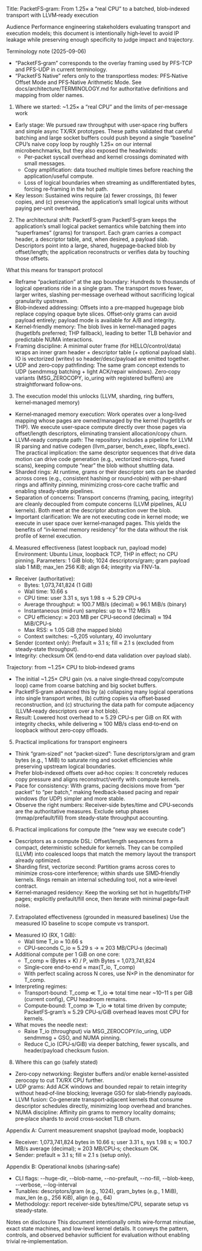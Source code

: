 Title: PacketFS‑gram: From 1.25× a “real CPU” to a batched, blob‑indexed transport with LLVM‑ready execution

Audience
Performance engineering stakeholders evaluating transport and execution models; this document is intentionally high‑level to avoid IP leakage while preserving enough specificity to judge impact and trajectory.

Terminology note (2025-09-06)
- “PacketFS‑gram” corresponds to the overlay framing used by PFS-TCP and PFS-UDP in current terminology.
- “PacketFS Native” refers only to the transportless modes: PFS‑Native Offset Mode and PFS‑Native Arithmetic Mode.
See docs/architecture/TERMINOLOGY.md for authoritative definitions and mapping from older names.

1) Where we started: ~1.25× a “real CPU” and the limits of per‑message work
- Early stage: We pursued raw throughput with user‑space ring buffers and simple async TX/RX prototypes. These paths validated that careful batching and large socket buffers could push beyond a single “baseline” CPU’s naive copy loop by roughly 1.25× on our internal microbenchmarks, but they also exposed the headwinds:
  - Per‑packet syscall overhead and kernel crossings dominated with small messages.
  - Copy amplification: data touched multiple times before reaching the application/useful compute.
  - Loss of logical boundaries when streaming as undifferentiated bytes, forcing re‑framing in the hot path.
- Key lesson: Sustained wins require (a) fewer crossings, (b) fewer copies, and (c) preserving the application’s small logical units without paying per‑unit overhead.

2) The architectural shift: PacketFS‑gram
PacketFS‑gram keeps the application’s small logical packet semantics while batching them into “superframes” (grams) for transport. Each gram carries a compact header, a descriptor table, and, when desired, a payload slab. Descriptors point into a large, shared, hugepage‑backed blob by offset/length; the application reconstructs or verifies data by touching those offsets.

What this means for transport protocol
- Reframe “packetization” at the app boundary: Hundreds to thousands of logical operations ride in a single gram. The transport moves fewer, larger writes, slashing per‑message overhead without sacrificing logical granularity upstream.
- Blob‑indexed addressing: Offsets into a pre‑mapped hugepage blob replace copying opaque byte slices. Offset‑only grams can avoid payload entirely; payload mode is available for A/B and integrity.
- Kernel‑friendly memory: The blob lives in kernel‑managed pages (hugetlbfs preferred; THP fallback), leading to better TLB behavior and predictable NUMA interactions.
- Framing discipline: A minimal outer frame (for HELLO/control/data) wraps an inner gram header + descriptor table (+ optional payload slab). IO is vectorized (writev) so header/desc/payload are emitted together.
- UDP and zero‑copy pathfinding: The same gram concept extends to UDP (sendmmsg batching + light ACK/repair windows). Zero‑copy variants (MSG_ZEROCOPY, io_uring with registered buffers) are straightforward follow‑ons.

3) The execution model this unlocks (LLVM, sharding, ring buffers, kernel‑managed memory)
- Kernel‑managed memory execution: Work operates over a long‑lived mapping whose pages are owned/managed by the kernel (hugetlbfs or THP). We execute user‑space compute directly over those pages via offset/length descriptors, eliminating transient allocation/copy churn.
- LLVM‑ready compute path: The repository includes a pipeline for LLVM IR parsing and native codegen (llvm_parser, bench_exec, libpfs_exec). The practical implication: the same descriptor sequences that drive data motion can drive code generation (e.g., vectorized micro‑ops, fused scans), keeping compute “near” the blob without shuttling data.
- Sharded rings: At runtime, grams or their descriptor sets can be sharded across cores (e.g., consistent hashing or round‑robin) with per‑shard rings and affinity pinning, minimizing cross‑core cache traffic and enabling steady‑state pipelines.
- Separation of concerns: Transport concerns (framing, pacing, integrity) are cleanly decoupled from compute concerns (LLVM pipelines, ALU kernels). Both meet at the descriptor abstraction over the blob.
- Important clarification: We are not executing code in kernel mode; we execute in user space over kernel‑managed pages. This yields the benefits of “in‑kernel memory residency” for the data without the risk profile of kernel execution.

4) Measured effectiveness (latest loopback run, payload mode)
Environment: Ubuntu Linux, loopback TCP, THP in effect; no CPU pinning. Parameters: 1 GiB blob; 1024 descriptors/gram; gram payload slab 1 MiB; max_len 256 KiB; align 64; integrity via FNV‑1a.
- Receiver (authoritative):
  - Bytes: 1,073,741,824 (1 GiB)
  - Wall time: 10.66 s
  - CPU time: user 3.31 s, sys 1.98 s → 5.29 CPU‑s
  - Average throughput: ≈ 100.7 MB/s (decimal) ≈ 96.1 MiB/s (binary)
  - Instantaneous (mid‑run) samples: up to ≈ 112 MB/s
  - CPU efficiency: ≈ 203 MB per CPU‑second (decimal) ≈ 194 MiB/CPU‑s
  - Max RSS: ≈ 1.05 GiB (the mapped blob)
  - Context switches: ~5,205 voluntary, 40 involuntary
- Sender (context only): Prefault ≈ 3.1 s; fill ≈ 2.1 s (excluded from steady‑state throughput).
- Integrity: checksum OK (end‑to‑end data validation over payload slab).

Trajectory: from ~1.25× CPU to blob‑indexed grams
- The initial ~1.25× CPU gain (vs. a naive single‑thread copy/compute loop) came from coarse batching and big socket buffers.
- PacketFS‑gram advanced this by (a) collapsing many logical operations into single transport writes, (b) cutting copies via offset‑based reconstruction, and (c) structuring the data path for compute adjacency (LLVM‑ready descriptors over a hot blob).
- Result: Lowered host overhead to ≈ 5.29 CPU‑s per GiB on RX with integrity checks, while delivering ≈ 100 MB/s class end‑to‑end on loopback without zero‑copy offloads.

5) Practical implications for transport engineers
- Think “gram‑sized” not “packet‑sized”: Tune descriptors/gram and gram bytes (e.g., 1 MiB) to saturate ring and socket efficiencies while preserving upstream logical boundaries.
- Prefer blob‑indexed offsets over ad‑hoc copies: It concretely reduces copy pressure and aligns reconstruct/verify with compute kernels.
- Pace for consistency: With grams, pacing decisions move from “per packet” to “per batch,” making feedback‑based pacing and repair windows (for UDP) simpler and more stable.
- Observe the right numbers: Receiver‑side bytes/time and CPU‑seconds are the authoritative measures. Exclude setup phases (mmap/prefault/fill) from steady‑state throughput accounting.

6) Practical implications for compute (the “new way we execute code”)
- Descriptors as a compute DSL: Offset/length sequences form a compact, deterministic schedule for kernels. They can be compiled (LLVM) into coalesced loops that match the memory layout the transport already optimized.
- Sharding first, vectorize second: Partition grams across cores to minimize cross‑core interference; within shards use SIMD‑friendly kernels. Rings remain an internal scheduling tool, not a wire‑level contract.
- Kernel‑managed residency: Keep the working set hot in hugetlbfs/THP pages; explicitly prefault/fill once, then iterate with minimal page‑fault noise.

7) Extrapolated effectiveness (grounded in measured baselines)
Use the measured IO baseline to scope compute vs transport.
- Measured IO (RX, 1 GiB):
  - Wall time T_io ≈ 10.66 s
  - CPU‑seconds C_io ≈ 5.29 s → ≈ 203 MB/CPU‑s (decimal)
- Additional compute per 1 GiB on one core:
  - T_comp ≈ (Bytes × K) / P, with Bytes = 1,073,741,824
  - Single‑core end‑to‑end ≈ max(T_io, T_comp)
  - With perfect scaling across N cores, use N×P in the denominator for T_comp.
- Interpreting regimes:
  - Transport‑bound: T_comp ≪ T_io ⇒ total time near ~10–11 s per GiB (current config), CPU headroom remains.
  - Compute‑bound: T_comp ≫ T_io ⇒ total time driven by compute; PacketFS‑gram’s ≈ 5.29 CPU‑s/GiB overhead leaves most CPU for kernels.
- What moves the needle next:
  - Raise T_io (throughput) via MSG_ZEROCOPY/io_uring, UDP sendmmsg + GSO, and NUMA pinning.
  - Reduce C_io (CPU‑s/GiB) via deeper batching, fewer syscalls, and header/payload checksum fusion.

8) Where this can go (safely stated)
- Zero‑copy networking: Register buffers and/or enable kernel‑assisted zerocopy to cut TX/RX CPU further.
- UDP grams: Add ACK windows and bounded repair to retain integrity without head‑of‑line blocking; leverage GSO for slab‑friendly payloads.
- LLVM fusion: Co‑generate transport‑adjacent kernels that consume descriptor schedules directly, minimizing loop overhead and branches.
- NUMA discipline: Affinity pin grams to memory locality domains; pre‑place shards to avoid cross‑socket TLB churn.

Appendix A: Current measurement snapshot (payload mode, loopback)
- Receiver: 1,073,741,824 bytes in 10.66 s; user 3.31 s, sys 1.98 s; ≈ 100.7 MB/s average (decimal); ≈ 203 MB/CPU‑s; checksum OK.
- Sender: prefault ≈ 3.1 s; fill ≈ 2.1 s (setup only).

Appendix B: Operational knobs (sharing‑safe)
- CLI flags: --huge-dir, --blob-name, --no-prefault, --no-fill, --blob-keep, --verbose, --log-interval
- Tunables: descriptors/gram (e.g., 1024), gram_bytes (e.g., 1 MiB), max_len (e.g., 256 KiB), align (e.g., 64)
- Methodology: report receiver‑side bytes/time/CPU, separate setup vs steady‑state.

Notes on disclosure
This document intentionally omits wire‑format minutiae, exact state machines, and low‑level kernel details. It conveys the pattern, controls, and observed behavior sufficient for evaluation without enabling trivial re‑implementation.

